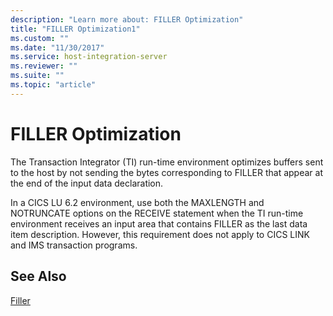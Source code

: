 ```yaml
---
description: "Learn more about: FILLER Optimization"
title: "FILLER Optimization1"
ms.custom: ""
ms.date: "11/30/2017"
ms.service: host-integration-server
ms.reviewer: ""
ms.suite: ""
ms.topic: "article"
---
```

# FILLER Optimization
The Transaction Integrator (TI) run-time environment optimizes buffers sent to the host by not sending the bytes corresponding to FILLER that appear at the end of the input data declaration.  
  
 In a CICS LU 6.2 environment, use both the MAXLENGTH and NOTRUNCATE options on the RECEIVE statement when the TI run-time environment receives an input area that contains FILLER as the last data item description. However, this requirement does not apply to CICS LINK and IMS transaction programs.  
  
## See Also  
 [Filler](../core/filler1.md)
